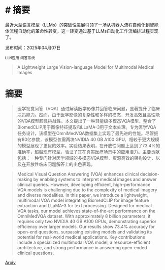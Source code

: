 # # 摘要
最近大型语言模型（LLMs）的突破性进展引领了一场从机器人流程自动化到智能体流程自动化的革命性转变，这一转变通过基于LLMs自动化工作流编排过程实现了。

发布时间：2025年04月07日

`LLM应用` `问答系统`

> A Lightweight Large Vision-language Model for Multimodal Medical Images

# 摘要

> 医学视觉问答（VQA）通过解读医学影像并回答临床问题，显著提升了临床决策能力。然而，由于医学影像的复杂性和多样的模态，开发高效且高性能的VQA模型颇具挑战性。本文提出了一种轻量级多模态VQA模型，整合了BiomedCLIP用于图像特征提取和LLaMA-3用于文本处理。专为医学VQA任务设计，该模型在OmniMedVQA数据集上实现了最先进的性能。尽管拥有80亿参数，该模型仅需两块NVIDIA 40 GB A100 GPU，相较于更大规模的模型展现了更优的效率。实验结果表明，在开放性问题上达到了73.4%的准确率，超越现有模型，验证了其在真实医疗场景中的应用潜力。主要贡献包括：一种专门针对医学领域的多模态VQA模型、资源高效的架构设计，以及在开放性临床问题解答上的出色表现。

> Medical Visual Question Answering (VQA) enhances clinical decision-making by enabling systems to interpret medical images and answer clinical queries. However, developing efficient, high-performance VQA models is challenging due to the complexity of medical imagery and diverse modalities. In this paper, we introduce a lightweight, multimodal VQA model integrating BiomedCLIP for image feature extraction and LLaMA-3 for text processing. Designed for medical VQA tasks, our model achieves state-of-the-art performance on the OmniMedVQA dataset. With approximately 8 billion parameters, it requires only two NVIDIA 40 GB A100 GPUs, demonstrating superior efficiency over larger models. Our results show 73.4% accuracy for open-end questions, surpassing existing models and validating its potential for real-world medical applications. Key contributions include a specialized multimodal VQA model, a resource-efficient architecture, and strong performance in answering open-ended clinical questions.

[Arxiv](https://arxiv.org/abs/2504.05575)